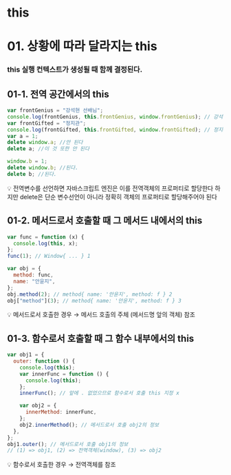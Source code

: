 # this

# 01. 상황에 따라 달라지는 this

### this 실행 컨텍스트가 생성될 때 함께 결정된다.

## 01-1. 전역 공간에서의 this

```jsx
var frontGenius = "강석현 선배님";
console.log(frontGenius, this.frontGenius, window.frontGenius); // 강석현 선배님이 3번 나옴
var frontGifted = "정지관";
console.log(frontGifted, this.frontGifted, window.frontGifted); // 정지관이 3번 나옴
var a = 1;
delete window.a; //안 된다
delete a; //이 것 또한 안 된다

window.b = 1;
delete window.b; //된다.
delete b; //된다.
```

<aside> 💡 전역변수를 선언하면 자바스크립트 엔진은 이를 전역객체의 프로퍼티로 할당한다 하지만 delete은 단순 변수선언이 아니라 정확히 객체의 프로퍼티로 할당해주어야 된다

</aside>

## 01-2. 메서드로서 호출할 때 그 메서드 내에서의 this

```jsx
var func = function (x) {
  console.log(this, x);
};
func(1); // Window{ ... } 1

var obj = {
  method: func,
  name: "안윤지",
};
obj.method(2); // method{ name: '안윤지', method: f } 2
obj["method"](3); // method{ name: '안윤지', method: f } 3
```

<aside> 💡 메서드로서 호출한 경우 → 메서드 호출의 주체 (메서드명 앞의 객체) 참조

</aside>

## 01-3. 함수로서 호출할 때 그 함수 내부에서의 this

```jsx
var obj1 = {
  outer: function () {
    console.log(this);
    var innerFunc = function () {
      console.log(this);
    };
    innerFunc(); // 앞에 . 없었으므로 함수로서 호출 this 지정 x

    var obj2 = {
      innerMethod: innerFunc,
    };
    obj2.innerMethod(); // 메서드로서 호출 obj2의 정보
  },
};
obj1.outer(); // 메서드로서 호출 obj1의 정보
// (1) => obj1, (2) => 전역객체(window), (3) => obj2
```

<aside> 💡 함수로서 호출한 경우 → 전역객체를 참조

</aside>

